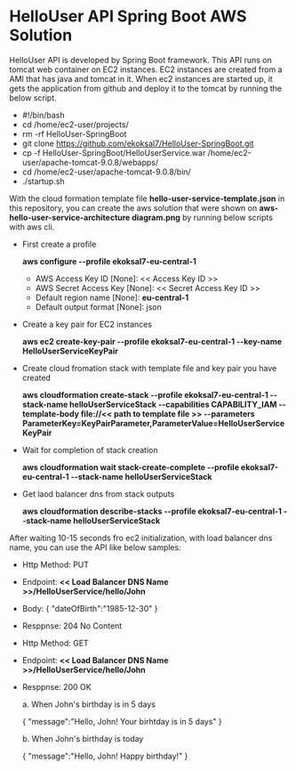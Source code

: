 # HelloUser API Spring Boot AWS Solution

HelloUser API is developed by Spring Boot framework. This API runs on tomcat web container on EC2 instances. EC2 instances are created from a AMI that has java and tomcat in it. When ec2 instances are started up, it gets the application from github and deploy it to the tomcat by running the below script.

- #!/bin/bash
- cd /home/ec2-user/projects/ 
- rm -rf HelloUser-SpringBoot 
- git clone https://github.com/ekoksal7/HelloUser-SpringBoot.git 
- cp -f HelloUser-SpringBoot/HelloUserService.war /home/ec2-user/apache-tomcat-9.0.8/webapps/ 
- cd /home/ec2-user/apache-tomcat-9.0.8/bin/ 
- ./startup.sh

With the cloud formation template file  **hello-user-service-template.json** in this repository, you can create the aws solution that were shown on **aws-hello-user-service-architecture diagram.png** by running below scripts with aws cli.

- First create a profile
  
    **aws configure --profile ekoksal7-eu-central-1**

    - AWS Access Key ID [None]: << Access Key ID >>
    - AWS Secret Access Key [None]: << Secret Access Key ID >>
    - Default region name [None]: **eu-central-1**
    - Default output format [None]: json
  
 - Create a key pair for EC2 instances
 
    **aws ec2 create-key-pair --profile ekoksal7-eu-central-1 --key-name HelloUserServiceKeyPair**
    
 - Create cloud fromation stack with template file and key pair you have created
 
    **aws cloudformation create-stack --profile ekoksal7-eu-central-1 --stack-name helloUserServiceStack --capabilities CAPABILITY_IAM --template-body file://<< path to template file >> --parameters ParameterKey=KeyPairParameter,ParameterValue=HelloUserServiceKeyPair**
  
  - Wait for completion of stack creation
  
    **aws cloudformation wait stack-create-complete --profile ekoksal7-eu-central-1  --stack-name helloUserServiceStack**
    
  - Get laod balancer dns from stack outputs
    
    **aws cloudformation describe-stacks --profile ekoksal7-eu-central-1 --stack-name helloUserServiceStack**
 
 After waiting 10-15 seconds fro ec2 initialization, with load balancer dns name, you can use the API like below samples:
 
 - Http Method: PUT 
 - Endpoint: **<< Load Balancer DNS Name >>/HelloUserService/hello/John**
 - Body:
      {
        "dateOfBirth":"1985-12-30"
      }
 - Resppnse: 204 No Content
  
  
  
  
  
 - Http Method: GET 
 - Endpoint: **<< Load Balancer DNS Name >>/HelloUserService/hello/John**
 - Resppnse: 200 OK
 
    a. When John's birthday is in 5 days
      
      {
        "message":"Hello, John! Your birhtday is in 5 days"
      }
    
    b. When John's birthday is today
    
      {
        "message":"Hello, John! Happy birthday!"
      }
      
  
  
  
